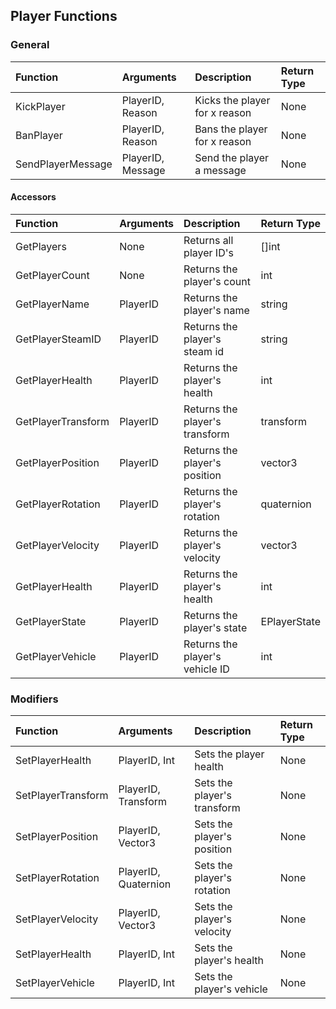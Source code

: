 ## Player Functions

### General
| Function           | Arguments             | Description                     | Return Type  |
| :--------          | :-------              | :-------------------------      | :----------  |
| KickPlayer         | PlayerID, Reason      | Kicks the player for x reason   | None         |
| BanPlayer          | PlayerID, Reason      | Bans the player for x reason    | None         |
| SendPlayerMessage  | PlayerID, Message     | Send the player a message       | None         |

#### Accessors

| Function           | Arguments             | Description                      | Return Type  |
| :--------          | :-------              | :-------------------------       | :----------  |
| GetPlayers         | None                  | Returns all player ID's          | []int        |
| GetPlayerCount     | None                  | Returns the player's count       | int          |
| GetPlayerName      | PlayerID              | Returns the player's name        | string       |
| GetPlayerSteamID   | PlayerID              | Returns the player's steam id    | string       |
| GetPlayerHealth    | PlayerID              | Returns the player's health      | int          |
| GetPlayerTransform | PlayerID              | Returns the player's transform   | transform    |
| GetPlayerPosition  | PlayerID              | Returns the player's position    | vector3      |
| GetPlayerRotation  | PlayerID              | Returns the player's rotation    | quaternion   |
| GetPlayerVelocity  | PlayerID              | Returns the player's velocity    | vector3      |
| GetPlayerHealth    | PlayerID              | Returns the player's health      | int          |
| GetPlayerState     | PlayerID              | Returns the player's state       | EPlayerState |
| GetPlayerVehicle   | PlayerID              | Returns the player's vehicle ID  | int          |

### Modifiers
| Function           | Arguments             | Description                      | Return Type  |
| :--------          | :-------              | :-------------------------       | :----------  |
| SetPlayerHealth    | PlayerID, Int         | Sets the player health           | None         |
| SetPlayerTransform | PlayerID, Transform   | Sets the player's transform      | None         |
| SetPlayerPosition  | PlayerID, Vector3     | Sets the player's position       | None         |
| SetPlayerRotation  | PlayerID, Quaternion  | Sets the player's rotation       | None         |
| SetPlayerVelocity  | PlayerID, Vector3     | Sets the player's velocity       | None         |
| SetPlayerHealth    | PlayerID, Int         | Sets the player's health         | None         |
| SetPlayerVehicle   | PlayerID, Int         | Sets the player's vehicle        | None         |

